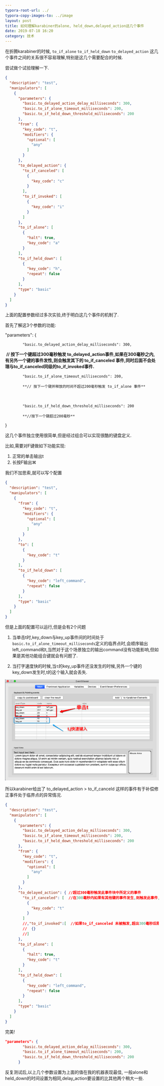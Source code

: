 ```yaml
---
typora-root-url: ../
typora-copy-images-to: ../image
layout: post
title: 如何理解karabiner的alone, held_down,delayed_action这几个事件
date: 2019-07-18 16:20
category: 技术
---
```




在折腾karabiner的时候, `to_if_alone` `to_if_held_down` `to_delayed_action` 这几个事件之间的关系很不容易理解,特别是这几个需要配合的时候.

尝试做个试验理解一下.

```json
{
  "description": "test",
  "manipulators": [
    {
      "parameters": {
        "basic.to_delayed_action_delay_milliseconds": 300,
        "basic.to_if_alone_timeout_milliseconds": 200,
        "basic.to_if_held_down_threshold_milliseconds": 200
      },
      "from": {
        "key_code": "t",
        "modifiers": {
          "optional": [
            "any"
          ]
        }
      },
      "to_delayed_action": {
        "to_if_canceled": [
          {
            "key_code": "c"
          }
        ],
        "to_if_invoked": [
          {
            "key_code": "i"
          }
        ]
      },
      "to_if_alone": [
        {
          "halt": true,
          "key_code": "a"
        }
      ],
      "to_if_held_down": [
        {
          "key_code": "h",
          "repeat": false
        }
      ],
      "type": "basic"
    }
  ]
}
```

上面的配置参数经过多次实验,终于明白这几个事件的机制了.

首先了解这3个参数的功能:



"parameters": {

  			"basic.to_delayed_action_delay_milliseconds": 300,   

​        	   **// 按下一个键超过300毫秒触发 to_delayed_action事件,如果在300毫秒之内,有另外一个键的事件发性,则会触发其下的 to_if_canceled 事件,同时后面不会处理与to_if_canceled同级的to_if_invoked事件.**



  			"basic.to_if_alone_timeout_milliseconds": 200,    

  			**// 按下一个键并释放的时间不超过200毫秒触发 to_if_alone 事件**

  			

  			"basic.to_if_held_down_threshold_milliseconds": 200    

  			**//按下一个键超过200毫秒**         



}




这几个事件独立使用很简单,但是经过组合可以实现很酷的键盘定义.



比如,需要对F键做如下功能实现:

1. 正常的单击输出t
2. 长按F输出⌘

我们不加思索,就可以写个配置

```json
{
  "description": "test",
  "manipulators": [
    {
      "from": {
        "key_code": "t",
        "modifiers": {
          "optional": [
            "any"
          ]
        }
      },
      "to": [
        {
          "key_code": "t"
        }
      ],      
      "to_if_held_down": [
        {
          "key_code": "left_command",
          "repeat": false
        }
      ],
      "type": "basic"
    }
  ]
}
```



但是上面的配置可以运行,但是会有2个问题

1. 当单击t时,key_down与key_up事件间的时间处于`basic.to_if_alone_timeout_milliseconds`定义的临界点时,会顺序输出left_command和t,当然对于这个场景独立的输出command没有功能影响,但如果是其他功能组合键就会有问题了.

2. 当打字速度快的时候,当`t`的key_up事件还没发生的时候,另外一个键的key_down发生时,t的这个输入就会丢失.

![Snip20190718_2](/image/Snip20190718_2.png)



所以karabiner给出了 to_delayed_action > to_if_canceld 这样的事件有于补偿修正事件处于临界点的异常情况.



```json
{
  "description": "test",
  "manipulators": [
    {
      "parameters": {
        "basic.to_delayed_action_delay_milliseconds": 300,
        "basic.to_if_alone_timeout_milliseconds": 200,
        "basic.to_if_held_down_threshold_milliseconds": 200
      },
      "from": {
        "key_code": "t",
        "modifiers": {
          "optional": [
            "any"
          ]
        }
      },
      "to_delayed_action": { //超过300毫秒触发此事件块中所定义的事件
        "to_if_canceled": [  //在300毫秒内如果有其他键的事件发生,则触发此事件,此事件中的key_code定义为原始key,作为补偿修正,同时 to_if_invoked的事件不会再触发
          {
            "key_code": "t"
          }
        ]
        //,"to_if_invoked":[  //如果to_if_canceled 未被触发,超出300毫秒后刚触发此事件.
        //  {}
        //]
      },
      "to_if_alone": [
        {
          "halt": true,
          "key_code": "t"
        }
      ],
      "to_if_held_down": [
        {
          "key_code": "left_command",
          "repeat": false
        }
      ],
      "type": "basic"
    }
  ]
}
```



完美!

```json
"parameters": {
        "basic.to_delayed_action_delay_milliseconds": 300,
        "basic.to_if_alone_timeout_milliseconds": 200,
        "basic.to_if_held_down_threshold_milliseconds": 200
      }
```

反复测试后,以上几个参数设置为上面的值在我的机器表现最佳, 一般alone和held_down的时间设置为相同,delay_action要设置的比其他两个稍大一些.